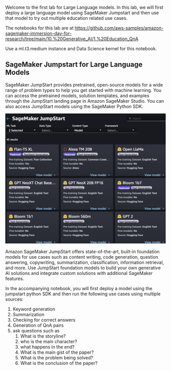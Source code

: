 Welcome to the first lab for Large Language models. In this lab, we will first deploy a large language model using SageMaker Jumpstart and then use that model to try out multiple education related use cases.

The notebooks for this lab are at https://github.com/aws-samples/amazon-sagemaker-immersion-day-for-research/tree/main/10.%20Generative_AI/1.%20Education_QnA

Use a ml.t3.medium instance and Data Science kernel for this notebook.

## SageMaker Jumpstart for Large Language Models
SageMaker JumpStart provides pretrained, open-source models for a wide range of problem types to help you get started with machine learning. You can access the pretrained models, solution templates, and examples through the JumpStart landing page in Amazon SageMaker Studio. You can also access JumpStart models using the SageMaker Python SDK.

![SageMaker Jumpstart](./jumpstart.png)

Amazon SageMaker JumpStart offers state-of-the-art, built-in foundation models for use cases such as content writing, code generation, question answering, copywriting, summarization, classification, information retrieval, and more. Use JumpStart foundation models to build your own generative AI solutions and integrate custom solutions with additional SageMaker features. 

In the accompanying notebook, you will first deploy a model using the jumpstart python SDK and then run the following  use cases using multiple sources:

1. Keyword generation
2. Summarization 
3. Checking for correct answers
4. Generation of QnA pairs
5. ask questions such as 
   1. What is the storyline?
   2.  who is the main character? 
   3.  what happens in the end?
   4.  What is the main gist of the paper?
   5.  What is the problem being solved?
   6.  What is the conclusion of the paper?
